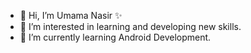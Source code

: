- 👋 Hi, I’m Umama Nasir ✨ 
- 👀 I’m interested in learning and developing new skills. 
- 🌱 I’m currently learning Android Development. 
<!---
umamanasir/umamanasir is a ✨ special ✨ repository because its `README.md` (this file) appears on your GitHub profile.
You can click the Preview link to take a look at your changes.
--->
